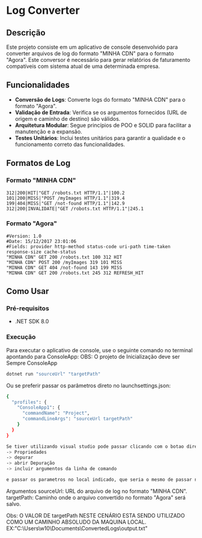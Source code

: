 # Log Converter

## Descrição

Este projeto consiste em um aplicativo de console desenvolvido para converter arquivos de log do formato "MINHA CDN" para o formato "Agora". Este conversor é necessário para gerar relatórios de faturamento compatíveis com  sistema atual de uma determinada empresa.

## Funcionalidades

- **Conversão de Logs**: Converte logs do formato "MINHA CDN" para o formato "Agora".
- **Validação de Entrada**: Verifica se os argumentos fornecidos (URL de origem e caminho de destino) são válidos.
- **Arquitetura Modular**: Segue princípios de POO e SOLID para facilitar a manutenção e a expansão.
- **Testes Unitários**: Inclui testes unitários para garantir a qualidade e o funcionamento correto das funcionalidades.

## Formatos de Log

### Formato "MINHA CDN"
```plaintext
312|200|HIT|"GET /robots.txt HTTP/1.1"|100.2
101|200|MISS|"POST /myImages HTTP/1.1"|319.4
199|404|MISS|"GET /not-found HTTP/1.1"|142.9
312|200|INVALIDATE|"GET /robots.txt HTTP/1.1"|245.1
```


### Formato "Agora"
```plaintext
#Version: 1.0
#Date: 15/12/2017 23:01:06
#Fields: provider http-method status-code uri-path time-taken response-size cache-status
"MINHA CDN" GET 200 /robots.txt 100 312 HIT
"MINHA CDN" POST 200 /myImages 319 101 MISS
"MINHA CDN" GET 404 /not-found 143 199 MISS
"MINHA CDN" GET 200 /robots.txt 245 312 REFRESH_HIT
```


## Como Usar

### Pré-requisitos

- .NET SDK 8.0

### Execução

Para executar o aplicativo de console, use o seguinte comando no terminal apontando para ConsoleApp:
OBS: O projeto de Inicialização deve ser Sempre ConsoleApp

```sh
dotnet run "sourceUrl" "targetPath"
```
Ou se preferir passar os parâmetros direto no launchsettings.json:

```sh
{
  "profiles": {
    "ConsoleApp1": {
      "commandName": "Project",
      "commandLineArgs": "sourceUrl targetPath"
    }
  }
}

Se tiver utilizando visual studio pode passar clicando com o botao direiro no projeto ConsoleApp
-> Propriedades
-> depurar
-> abrir Depuração
-> incluir argumentos da linha de comando

e passar os parametros no local indicado, que seria o mesmo de passar no json
```
Argumentos
sourceUrl: URL do arquivo de log no formato "MINHA CDN".
targetPath: Caminho onde o arquivo convertido no formato "Agora" será salvo.

Obs: O VALOR DE targetPath NESTE CENÁRIO ESTA SENDO UTILIZADO COMO UM CAMINHO ABSOLUDO DA MAQUINA LOCAL. EX:"C:\\Users\\w10\\Documents\\ConvertedLogs\\output.txt"
